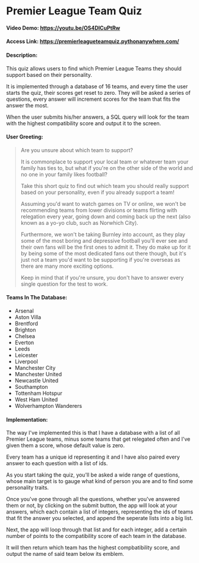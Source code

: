 # Premier League Team Quiz

#### Video Demo:  <https://youtu.be/OS4DlCuPtRw>

#### Access Link: <https://premierleagueteamquiz.pythonanywhere.com/>

#### Description:

This quiz allows users to find which Premier League Teams they should support based on their personality. 

It is implemented through a database of 16 teams, and every time the user starts the quiz, their scores get reset to zero.
They will be asked a series of questions, every answer will increment scores for the team that fits the answer the most.

When the user submits his/her answers, a SQL query will look for the team with the highest compatibility score and output it to the screen.

#### User Greeting:

>Are you unsure about which team to support? 
>
>It is commonplace to support your local team or whatever team your family has ties to, but what if you're on the other side of the world and no one in your family likes football?
>
>Take this short quiz to find out which team you should really support based on your personality, even if you already support a team!
>
>Assuming you'd want to watch games on TV or online, we won't be recommending teams from lower divisions or teams flirting with relegation every year, going down and coming back up the next (also known as a yo-yo club, such as Norwhich City). 
>
>Furthermore, we won't be taking Burnley into account, as they play some of the most boring and depressive football you'll ever see and their own fans will be the first ones to admit it. They do make up for it by being some of the most dedicated fans out there though, but it's just not a team you'd want to be supporting if you're overseas as there are many more exciting options.
>
>Keep in mind that if you're unsure, you don't have to answer every single question for the test to work.

#### Teams In The Database:

- Arsenal
- Aston Villa 
- Brentford
- Brighton 
- Chelsea 
- Everton
- Leeds
- Leicester 
- Liverpool 
- Manchester City 
- Manchester United 
- Newcastle United 
- Southampton 
- Tottenham Hotspur 
- West Ham United 
- Wolverhampton Wanderers


#### Implementation:

The way I've implemented this is that I have a database with a list of all Premier League teams, minus some teams that get relegated often and I've given them a score, whose default value is zero.

Every team has a unique id representing it and I have also paired every answer to each question with a list of ids.

As you start taking the quiz, you'll be asked a wide range of questions, whose main target is to gauge what kind of person you are and to find some personality traits.


Once you've gone through all the questions, whether you've answered them or not, by clicking on the submit button, the app will look at your answers, which each contain a list of integers, representing the ids of teams that fit the answer you selected, and append the seperate lists into a big list.

Next, the app will loop through that list and for each integer, add a certain number of points to the compatibility score of each team in the database.

It will then return which team has the highest compbatibility score, and output the name of said team below its emblem.

